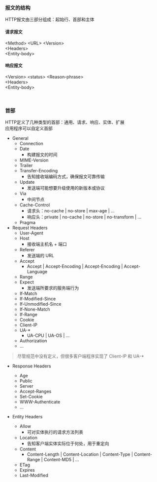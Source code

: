 ### 报文的结构
HTTP报文由三部分组成：起始行、首部和主体

#### 请求报文
&lt;Method> &lt;URL> &lt;Version> <br/>
&lt;Headers> <br/>
&lt;Entity-body>

#### 响应报文
&lt;Version> &lt;status> &lt;Reason-phrase> <br/>
&lt;Headers> <br/>
&lt;Entity-body>

<br/>

### 首部
HTTP定义了几种类型的首部：通用、请求、响应、实体、扩展 <br/>
应用程序可以自定义首部

- General
  + Connection
  + Date
    - 构建报文的时间
  + MIME-Version
  + Trailer
  + Transfer-Encoding
    - 告知接收端编码方式，确保报文可靠传输
  + Update
    - 发送端可能想要升级使用的新版本或协议
  + Via
    - 中间节点
  + Cache-Control
    - 请求头：no-cache | no-store | max-age | ...
    - 响应头：private | no-cache | no-store | no-transform | ...
  + Pragma
- Request Headers
  + User-Agent
  + Host
    - 接收端主机名 + 端口
  + Referer
    - 发送端的 URL
  + Accept
    - Accept | Accept-Encoding | Accept-Encoding | Accept-Language
  + Range
  + Expect
    - 发送端所要求的服务端行为
  + If-Match
  + If-Modified-Since
  + If-Unmodified-Since
  + If-None-Match
  + If-Range
  + Cookie
  + Client-IP
  + UA-*
    - UA-CPU | UA-OS | ...
  + Authorization
  + ...

> 尽管规范中没有定义，但很多客户端程序实现了 Client-IP 和 UA-*

- Response Headers
  + Age
  + Public
  + Server
  + Accept-Ranges
  + Set-Cookie
  + WWW-Authenticate
  + ...

- Entity Headers
  + Allow
    - 可对实体执行的请求方法列表
  + Location
    - 告知客户端实体实际位于何处，用于重定向
  + Content
    - Content-Length | Content-Location | Content-Type | Content-Range | Content-MD5 | ...
  + ETag
  + Expires
  + Last-Modified
